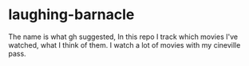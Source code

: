 # laughing-barnacle

The name is what gh suggested,
In this repo I track which movies I've watched, what I think of them. I watch a lot of movies with my cineville pass.
